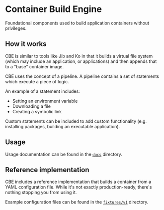 # Container Build Engine

Foundational components used to build application containers without privileges.

## How it works

CBE is similar to tools like Jib and Ko in that it builds a virtual file system (which may include an application, or applications) and then appends that to a "base" container image.

CBE uses the concept of a pipeline.
A pipeline contains a set of statements which execute a piece of logic.

An example of a statement includes:

* Setting an environment variable
* Downloading a file
* Creating a symbolic link

Custom statements can be included to add custom functionality (e.g. installing packages, building an executable application).

## Usage

Usage documentation can be found in the [`docs`](docs) directory.

## Reference implementation

CBE includes a reference implementation that builds a container from a YAML configuration file.
While it's not exactly production-ready, there's nothing stopping you from using it.

Example configuration files can be found in the [`fixtures/v1`](fixtures/v1) directory.
